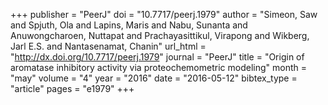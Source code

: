 +++
publisher = "PeerJ"
doi = "10.7717/peerj.1979"
author = "Simeon, Saw and Spjuth, Ola and Lapins, Maris and Nabu, Sunanta and Anuwongcharoen, Nuttapat and Prachayasittikul, Virapong and Wikberg, Jarl E.S. and Nantasenamat, Chanin"
url_html = "http://dx.doi.org/10.7717/peerj.1979"
journal = "PeerJ"
title = "Origin of aromatase inhibitory activity via proteochemometric modeling"
month = "may"
volume = "4"
year = "2016"
date = "2016-05-12"
bibtex_type = "article"
pages = "e1979"
+++

